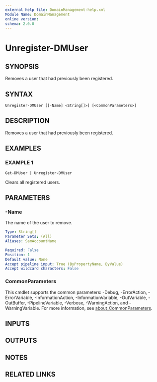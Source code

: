 ```yaml
---
external help file: DomainManagement-help.xml
Module Name: DomainManagement
online version:
schema: 2.0.0
---
```


# Unregister-DMUser

## SYNOPSIS
Removes a user that had previously been registered.

## SYNTAX

```
Unregister-DMUser [[-Name] <String[]>] [<CommonParameters>]
```

## DESCRIPTION
Removes a user that had previously been registered.

## EXAMPLES

### EXAMPLE 1
```
Get-DMUser | Unregister-DMUser
```

Clears all registered users.

## PARAMETERS

### -Name
The name of the user to remove.

```yaml
Type: String[]
Parameter Sets: (All)
Aliases: SamAccountName

Required: False
Position: 1
Default value: None
Accept pipeline input: True (ByPropertyName, ByValue)
Accept wildcard characters: False
```

### CommonParameters
This cmdlet supports the common parameters: -Debug, -ErrorAction, -ErrorVariable, -InformationAction, -InformationVariable, -OutVariable, -OutBuffer, -PipelineVariable, -Verbose, -WarningAction, and -WarningVariable. For more information, see [about_CommonParameters](http://go.microsoft.com/fwlink/?LinkID=113216).

## INPUTS

## OUTPUTS

## NOTES

## RELATED LINKS
